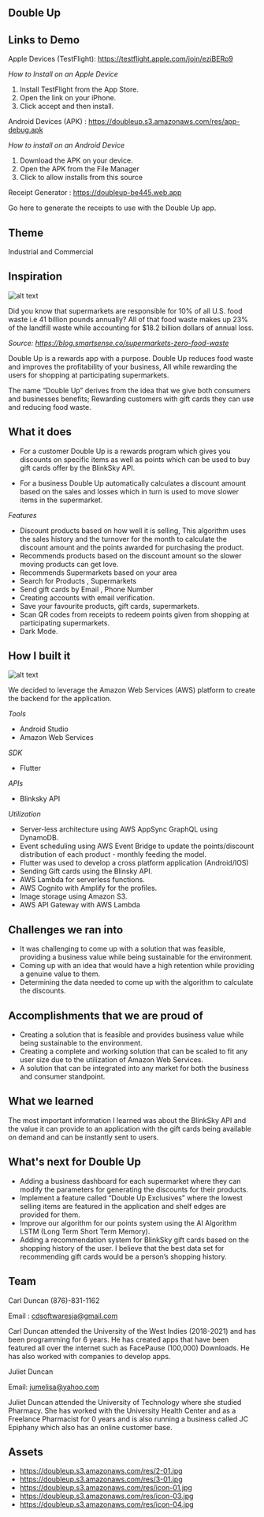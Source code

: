 ## Double Up


## Links to Demo

Apple Devices (TestFlight): https://testflight.apple.com/join/eziBERo9

_How to Install on an Apple Device_
1. Install TestFlight from the App Store.
2. Open the link on your iPhone.
3. Click accept and then install.

Android Devices (APK) : https://doubleup.s3.amazonaws.com/res/app-debug.apk

_How to install on an Android Device_
1. Download the APK on your device.
2. Open the APK from the File Manager
3. Click to allow installs from this source

Receipt Generator : https://doubleup-be445.web.app

Go here to generate the receipts to use with the Double Up app.

## Theme

Industrial and Commercial

## Inspiration

![alt text](https://blog.smartsense.co/hs-fs/hubfs/2020/Blog%20Images/ReFED%20food%20waste.png?width=1920&name=ReFED%20food%20waste.png)

Did you know that supermarkets are responsible for 10% of all U.S. food waste i.e 41 billion pounds annually? All of that food waste makes up 23% of the landfill waste while accounting for $18.2 billion dollars of annual loss.

_Source: https://blog.smartsense.co/supermarkets-zero-food-waste_

Double Up is a rewards app with a purpose. Double Up reduces food waste and improves the profitability of your business, All while rewarding the users for shopping at participating supermarkets.

The name “Double Up” derives from the idea that we give both consumers and businesses benefits; Rewarding customers with gift cards they can use and reducing food waste.

## What it does

- For a customer Double Up is a rewards program which gives you discounts on specific items as well as points which can be used to buy gift cards offer by the BlinkSky API.

- For a business Double Up automatically calculates a discount amount based on the sales and losses which in turn is used to move slower items in the supermarket.

_Features_
- Discount products based on how well it is selling, This algorithm uses the sales history and the turnover for the month to calculate the discount amount and the points awarded for purchasing the product.
- Recommends products based on the discount amount so the slower moving products can get love.
- Recommends Supermarkets based on your area
- Search for Products , Supermarkets
- Send gift cards by Email , Phone Number
- Creating accounts with email verification.
- Save your favourite products, gift cards, supermarkets.
- Scan QR codes from receipts to redeem points given from shopping at participating supermarkets.
- Dark Mode.


## How I built it


![alt text](https://doubleup.s3.amazonaws.com/diagram.png)

We decided to leverage the Amazon Web Services (AWS) platform to create the backend for the
application.

_Tools_
- Android Studio
- Amazon Web Services

_SDK_
- Flutter

_APIs_
- Blinksky API

_Utilization_

- Server-less architecture using AWS AppSync GraphQL using DynamoDB.
- Event scheduling using AWS Event Bridge to update the points/discount distribution of each product - monthly feeding the model.
- Flutter was used to develop a cross platform application (Android/IOS)
- Sending Gift cards using the Blinsky API.
- AWS Lambda for serverless functions.
- AWS Cognito with Amplify for the profiles.
- Image storage using Amazon S3.
- AWS API Gateway with AWS Lambda


## Challenges we ran into

- It was challenging to come up with a solution that was feasible, providing a business value while being sustainable for the environment.
- Coming up with an idea that would have a high retention while providing a genuine value to them.
- Determining the data needed to come up with the algorithm to calculate the discounts.


## Accomplishments that we are proud of

- Creating a solution that is feasible and provides business value while being sustainable to the environment.
- Creating a complete and working solution that can be scaled to fit any user size due to the utilization of Amazon Web Services.
- A solution that can be integrated into any market for both the business and consumer standpoint.

## What we learned

The most important information I learned was about the BlinkSky API and the value it can provide to an application with the gift cards being available on demand and can be instantly sent to users.

## What's next for Double Up

- Adding a business dashboard for each supermarket where they can modify the parameters for generating the discounts for their products.
- Implement a feature called “Double Up Exclusives” where the lowest selling items are featured in the application and shelf edges are provided for them.
- Improve our algorithm for our points system using the AI Algorithm LSTM (Long Term Short Term Memory).
- Adding a recommendation system for BlinkSky gift cards based on the shopping history of the user. I believe that the best data set for recommending gift cards would be a person’s shopping history.


## Team

Carl Duncan (876)-831-1162

Email : cdsoftwaresja@gmail.com

Carl Duncan attended the University of the West Indies  (2018-2021) and has been programming for 6 years. He has created apps that have been featured all over the internet such as FacePause (100,000) Downloads. He has also worked with companies to develop apps.


Juliet Duncan

Email: jumelisa@yahoo.com

Juliet Duncan attended the University of Technology where she studied Pharmacy. She has worked with the University Health Center and as a Freelance Pharmacist for 0 years and is also running a business called JC Epiphany which also has an online customer base.


## Assets

- https://doubleup.s3.amazonaws.com/res/2-01.jpg
- https://doubleup.s3.amazonaws.com/res/3-01.jpg
- https://doubleup.s3.amazonaws.com/res/icon-01.jpg
- https://doubleup.s3.amazonaws.com/res/icon-03.jpg
- https://doubleup.s3.amazonaws.com/res/icon-04.jpg

